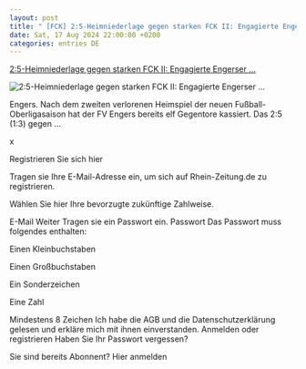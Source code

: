 ```yaml
---
layout: post
title: " [FCK] 2:5-Heimniederlage gegen starken FCK II: Engagierte Engerser ..."
date: Sat, 17 Aug 2024 22:00:00 +0200
categories: entries DE
---
```

[2:5-Heimniederlage gegen starken FCK II: Engagierte Engerser ...](https://www.rhein-zeitung.de/sport/fussball/oberliga-rheinland-pfalz-saar_artikel,-25heimniederlage-gegen-starken-fck-ii-engagierte-engerser-inszenieren-ihre-gegentore-selbst-_arid,2683309.html)

![2:5-Heimniederlage gegen starken FCK II: Engagierte Engerser ...](https://www.rhein-zeitung.de/cms_media/module_img/5561/2780965_1_socialmedia_image_45e095a399dc9d24.jpg)

Engers. Nach dem zweiten verlorenen Heimspiel der neuen Fußball-Oberligasaison hat der FV Engers bereits elf Gegentore kassiert. Das 2:5 (1:3) gegen ...

x

Registrieren Sie sich hier

Tragen sie Ihre E-Mail-Adresse ein, um sich auf Rhein-Zeitung.de zu registrieren.

Wählen Sie hier Ihre bevorzugte zukünftige Zahlweise.

E-Mail Weiter Tragen sie ein Passwort ein. Passwort Das Passwort muss folgendes enthalten:

Einen Kleinbuchstaben

Einen Großbuchstaben

Ein Sonderzeichen

Eine Zahl

Mindestens 8 Zeichen Ich habe die AGB und die Datenschutzerklärung gelesen und erkläre mich mit ihnen einverstanden. Anmelden oder registrieren Haben Sie Ihr Passwort vergessen?

Sie sind bereits Abonnent? Hier anmelden

